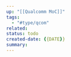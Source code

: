 ```yaml
---
up: "[[Qualcomm MoC]]"
tags:
  - "#type/qcom"
related: 
status: todo
created-date: {{DATE}}
summary:
---
```

